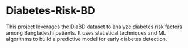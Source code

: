 # Diabetes-Risk-BD
This project leverages the DiaBD dataset to analyze diabetes risk factors among Bangladeshi patients. It uses statistical techniques and ML algorithms to build a predictive model for early diabetes detection.
